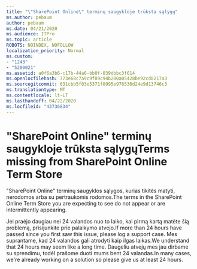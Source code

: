```yaml
---
title: "\"SharePoint Online\" terminų saugykloje trūksta sąlygų"
ms.author: pebaum
author: pebaum
ms.date: 04/21/2020
ms.audience: ITPro
ms.topic: article
ROBOTS: NOINDEX, NOFOLLOW
localization_priority: Normal
ms.custom:
- "1243"
- "5200021"
ms.assetid: a0f6a3b6-c17b-44a6-bb0f-039dbbc3f614
ms.openlocfilehash: 773e68c7a9c9f89c94b280a05428be92cd8217a3
ms.sourcegitcommit: 631cbb5f03e5371f0995e976536d24e9d13746c3
ms.translationtype: MT
ms.contentlocale: lt-LT
ms.lasthandoff: 04/22/2020
ms.locfileid: "43736834"
---
```

# <a name="terms-missing-from-sharepoint-online-term-store"></a><span data-ttu-id="8f312-102">"SharePoint Online" terminų saugykloje trūksta sąlygų</span><span class="sxs-lookup"><span data-stu-id="8f312-102">Terms missing from SharePoint Online Term Store</span></span>

<span data-ttu-id="8f312-103">"SharePoint Online" terminų saugyklos sąlygos, kurias tikitės matyti, nerodomos arba su pertraukomis rodomos.</span><span class="sxs-lookup"><span data-stu-id="8f312-103">The terms in the SharePoint Online Term Store you are expecting to see do not appear or are intermittently appearing.</span></span>
  
<span data-ttu-id="8f312-104">Jei praėjo daugiau nei 24 valandos nuo to laiko, kai pirmą kartą matėte šią problemą, prisijunkite prie palaikymo atvejo.</span><span class="sxs-lookup"><span data-stu-id="8f312-104">If more than 24 hours have passed since you first saw this issue, please log a support case.</span></span> <span data-ttu-id="8f312-105">Mes suprantame, kad 24 valandos gali atrodyti kaip ilgas laikas.</span><span class="sxs-lookup"><span data-stu-id="8f312-105">We understand that 24 hours may seem like a long time.</span></span> <span data-ttu-id="8f312-106">Daugeliu atvejų mes jau dirbame su sprendimu, todėl prašome duoti mums bent 24 valandas.</span><span class="sxs-lookup"><span data-stu-id="8f312-106">In many cases, we're already working on a solution so please give us at least 24 hours.</span></span>
  